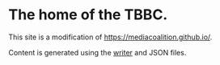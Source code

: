 # The home of the TBBC.
This site is a modification of https://mediacoalition.github.io/.

Content is generated using the [writer](https://dlphesigns.github.io/news/tbbc/writer) and JSON files.
